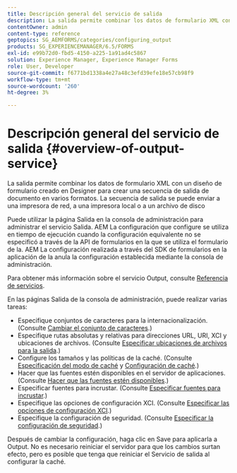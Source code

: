 ```yaml
---
title: Descripción general del servicio de salida
description: La salida permite combinar los datos de formulario XML con un diseño de formulario creado en Designer para crear una secuencia de salida de documento en varios formatos.
contentOwner: admin
content-type: reference
geptopics: SG_AEMFORMS/categories/configuring_output
products: SG_EXPERIENCEMANAGER/6.5/FORMS
exl-id: e99b72d0-fbd5-4150-a225-1a91ad4c5867
solution: Experience Manager, Experience Manager Forms
role: User, Developer
source-git-commit: f6771bd1338a4e27a48c3efd39efe18e57cb98f9
workflow-type: tm+mt
source-wordcount: '260'
ht-degree: 3%

---
```


# Descripción general del servicio de salida {#overview-of-output-service}

La salida permite combinar los datos de formulario XML con un diseño de formulario creado en Designer para crear una secuencia de salida de documento en varios formatos. La secuencia de salida se puede enviar a una impresora de red, a una impresora local o a un archivo de disco

Puede utilizar la página Salida en la consola de administración para administrar el servicio Salida. AEM La configuración que configure se utiliza en tiempo de ejecución cuando la configuración equivalente no se especificó a través de la API de formularios en la que se utiliza el formulario de la. AEM La configuración realizada a través del SDK de formularios en la aplicación de la anula la configuración establecida mediante la consola de administración.

Para obtener más información sobre el servicio Output, consulte [Referencia de servicios](https://www.adobe.com/go/learn_aemforms_services_61).

En las páginas Salida de la consola de administración, puede realizar varias tareas:

* Especifique conjuntos de caracteres para la internacionalización. (Consulte [Cambiar el conjunto de caracteres](/help/forms/using/admin-help/change-character-set.md#change-the-character-set).)
* Especifique rutas absolutas y relativas para direcciones URL, URI, XCI y ubicaciones de archivos. (Consulte [Especificar ubicaciones de archivos para la salida](/help/forms/using/admin-help/specify-file-locations-output.md#specify-file-locations-for-output).)
* Configure los tamaños y las políticas de la caché. (Consulte [Especificación del modo de caché](/help/forms/using/admin-help/configuring-caching-output.md#specifying-the-cache-mode) y [Configuración de caché](/help/forms/using/admin-help/configuring-caching-output.md#configuring-cache-settings).)
* Hacer que las fuentes estén disponibles en el servidor de aplicaciones. (Consulte [Hacer que las fuentes estén disponibles](/help/forms/using/admin-help/make-fonts-available.md#make-fonts-available).)
* Especificar fuentes para incrustar. (Consulte [Especificar fuentes para incrustar](/help/forms/using/admin-help/specify-fonts-embed.md#specify-fonts-to-embed).)
* Especifique las opciones de configuración XCI. (Consulte [Especificar las opciones de configuración XCI](/help/forms/using/admin-help/specify-xci-configuration-options.md#specify-xci-configuration-options).)
* Especifique la configuración de seguridad. (Consulte [Especificar la configuración de seguridad](/help/forms/using/admin-help/specify-security-settings.md#specify-security-settings).)

Después de cambiar la configuración, haga clic en Save para aplicarla a Output. No es necesario reiniciar el servidor para que los cambios surtan efecto, pero es posible que tenga que reiniciar el Servicio de salida al configurar la caché.
